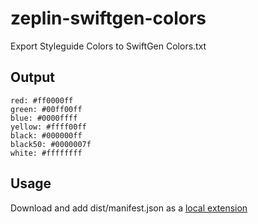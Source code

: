 # zeplin-swiftgen-colors

Export Styleguide Colors to SwiftGen Colors.txt

## Output

```
red: #ff0000ff
green: #00ff00ff
blue: #0000ffff
yellow: #ffff00ff
black: #000000ff
black50: #0000007f
white: #ffffffff
```

## Usage

Download and add dist/manifest.json as a [local extension](https://github.com/zeplin/zeplin-extension-documentation/blob/master/tutorial.md#adding-a-local-extension)

